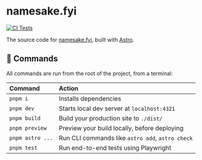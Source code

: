 # namesake.fyi

[![CI Tests](https://github.com/namesakefyi/namesake.fyi/actions/workflows/ci.yml/badge.svg)](https://github.com/namesakefyi/namesake.fyi/actions/workflows/ci.yml)

The source code for [namesake.fyi](https://namesake.fyi), built with [Astro](https://astro.build).

## 🧞 Commands

All commands are run from the root of the project, from a terminal:

| Command          | Action                                           |
| :--------------- | :----------------------------------------------- |
| `pnpm i`         | Installs dependencies                            |
| `pnpm dev`       | Starts local dev server at `localhost:4321`      |
| `pnpm build`     | Build your production site to `./dist/`          |
| `pnpm preview`   | Preview your build locally, before deploying     |
| `pnpm astro ...` | Run CLI commands like `astro add`, `astro check` |
| `pnpm test`      | Run end-to-end tests using Playwright            |

